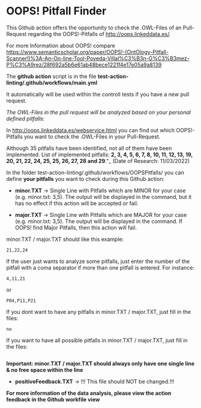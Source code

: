 # OOPS! Pitfall Finder

This Github action offers the opportunity to check the .OWL-Files of an Pull-Request regarding the OOPS!-Pitfalls of http://oops.linkeddata.es/. 

For more Information about OOPS! compare https://www.semanticscholar.org/paper/OOPS!-(OntOlogy-Pitfall-Scanner!)%3A-An-On-line-Tool-Poveda-Villal%C3%B3n-G%C3%B3mez-P%C3%A9rez/28f692a5b6e61ab48bece1221f4e17e05a9a8139 

The **github action** script is in the file **test-action-linting/.github/workflows/main.yml**

It automatically will be used within the controll tests if you have a new pull request. 

_The OWL-Files in the pull request will be analyzed based on your personal defined pitfalls:_

In http://oops.linkeddata.es/webservice.html you can find out which OOPS!-Pitfalls you want to check the .OWL-Files in your Pull-Request. 

Although 35 pitfalls have been identified, not all of them have been implemented. List of implemented pitfalls: **2, 3, 4, 5, 6, 7, 8, 10, 11, 12, 13, 19, 20, 21, 22, 24, 25, 25, 26, 27, 28 and 29**."_ (Date of Research: 11/03/2022)

In the folder test-action-linting/.github/workflows/OOPSPitfalls/ you can define **your pitfalls** you want to check during this Github action: 

- **minor.TXT** -> Single Line with Pitfalls which are MINOR for your case (e.g. minor.txt: 3,5). The output will be displayed in the command, but it has no effect if this action will be accepted or fail.  

- **major.TXT** -> Single Line with Pitfalls which are MAJOR for your case (e.g. minor.txt: 3,5). The output will be displayed in the command. If OOPS! find Major Pitfalls, then this action will fail. 

minor.TXT / major.TXT should like this example: 
```
21,22,24
```

If the user just wants to analyze some pitfalls, just enter the number of the pitfall with a coma separator if more than one pitfall is entered. For instance: 
```
4,11,21
```

or

```
P04,P11,P21
```

If you dont want to have any pitfalls in minor.TXT / major.TXT, just fill in the files:
```
no
```

If you want to have all possible pitfalls in minor.TXT / major.TXT, just fill in the files:
```

```

**Important: minor.TXT / major.TXT should always only have one single line & no free space within the line**

- **positiveFeedback.TXT** -> !!! This file should NOT be changed.!!!

**For more information of the data analysis, please view the action feedback in the Github workfile view**
